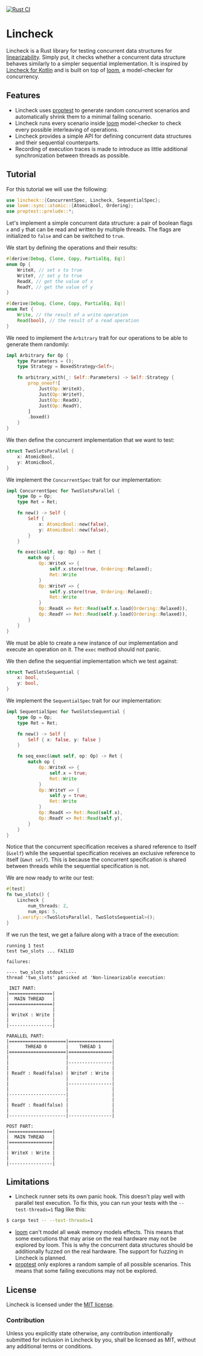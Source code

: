 [![Rust CI](https://github.com/SmnTin/lincheck/actions/workflows/general.yml/badge.svg)](https://github.com/SmnTin/lincheck/actions/workflows/general.yml)

# Lincheck

Lincheck is a Rust library for testing concurrent data structures for [linearizability](https://en.wikipedia.org/wiki/Linearizability). Simply put, it checks whether a concurrent data structure behaves similarly to a simpler sequential implementation. It is inspired by [Lincheck for Kotlin](https://github.com/JetBrains/lincheck) and is built on top of [loom](https://github.com/tokio-rs/loom), a model-checker for concurrency.

## Features

- Lincheck uses [proptest](https://docs.rs/proptest/latest/proptest/) to generate random concurrent scenarios and automatically shrink them to a minimal failing scenario.
- Lincheck runs every scenario inside [loom](https://github.com/tokio-rs/loom) model-checker to check every possible interleaving of operations.
- Lincheck provides a simple API for defining concurrent data structures and their sequential counterparts.
- Recording of execution traces is made to introduce as little additional synchronization between threads as possible.

## Tutorial

For this tutorial we will use the following:
```rust
use lincheck::{ConcurrentSpec, Lincheck, SequentialSpec};
use loom::sync::atomic::{AtomicBool, Ordering};
use proptest::prelude::*;
```

Let's implement a simple concurrent data structure: a pair of boolean flags `x` and `y` that can be read and written by multiple threads. The flags are initialized to `false` and can be switched to `true`.

We start by defining the operations and their results:
```rust
#[derive(Debug, Clone, Copy, PartialEq, Eq)]
enum Op {
    WriteX, // set x to true
    WriteY, // set y to true
    ReadX, // get the value of x
    ReadY, // get the value of y
}

#[derive(Debug, Clone, Copy, PartialEq, Eq)]
enum Ret {
    Write, // the result of a write operation
    Read(bool), // the result of a read operation
}
```

We need to implement the `Arbitrary` trait for our operations to be able to generate them randomly:
```rust
impl Arbitrary for Op {
    type Parameters = ();
    type Strategy = BoxedStrategy<Self>;

    fn arbitrary_with(_: Self::Parameters) -> Self::Strategy {
        prop_oneof![
            Just(Op::WriteX),
            Just(Op::WriteY),
            Just(Op::ReadX),
            Just(Op::ReadY),
        ]
        .boxed()
    }
}
```

We then define the concurrent implementation that we want to test:
```rust
struct TwoSlotsParallel {
    x: AtomicBool,
    y: AtomicBool,
}
```

We implement the `ConcurrentSpec` trait for our implementation:
```rust
impl ConcurrentSpec for TwoSlotsParallel {
    type Op = Op;
    type Ret = Ret;

    fn new() -> Self {
        Self {
            x: AtomicBool::new(false),
            y: AtomicBool::new(false),
        }
    }

    fn exec(&self, op: Op) -> Ret {
        match op {
            Op::WriteX => {
                self.x.store(true, Ordering::Relaxed);
                Ret::Write
            }
            Op::WriteY => {
                self.y.store(true, Ordering::Relaxed);
                Ret::Write
            }
            Op::ReadX => Ret::Read(self.x.load(Ordering::Relaxed)),
            Op::ReadY => Ret::Read(self.y.load(Ordering::Relaxed)),
        }
    }
}
```
We must be able to create a new instance of our implementation and execute an operation on it. The `exec` method should not panic.

We then define the sequential implementation which we test against:
```rust
struct TwoSlotsSequential {
    x: bool,
    y: bool,
}
```

We implement the `SequentialSpec` trait for our implementation:
```rust
impl SequentialSpec for TwoSlotsSequential {
    type Op = Op;
    type Ret = Ret;

    fn new() -> Self {
        Self { x: false, y: false }
    }

    fn seq_exec(&mut self, op: Op) -> Ret {
        match op {
            Op::WriteX => {
                self.x = true;
                Ret::Write
            }
            Op::WriteY => {
                self.y = true;
                Ret::Write
            }
            Op::ReadX => Ret::Read(self.x),
            Op::ReadY => Ret::Read(self.y),
        }
    }
}
```

Notice that the concurrent specification receives a shared reference to itself (`&self`) while the sequential specification receives an exclusive reference to itself (`&mut self`). This is because the concurrent specification is shared between threads while the sequential specification is not.

We are now ready to write our test:
```rust
#[test]
fn two_slots() {
    Lincheck {
        num_threads: 2,
        num_ops: 5,
    }.verify::<TwoSlotsParallel, TwoSlotsSequential>();
}
```

If we run the test, we get a failure along with a trace of the execution:
```
running 1 test
test two_slots ... FAILED

failures:

---- two_slots stdout ----
thread 'two_slots' panicked at 'Non-linearizable execution: 

 INIT PART:
|================|
|  MAIN THREAD   |
|================|
|                |
| WriteX : Write |
|                |
|----------------|

PARALLEL PART:
|=====================|================|
|      THREAD 0       |    THREAD 1    |
|=====================|================|
|                     |                |
|                     |----------------|
|                     |                |
| ReadY : Read(false) | WriteY : Write |
|                     |                |
|                     |----------------|
|                     |                |
|---------------------|                |
|                     |                |
| ReadY : Read(false) |                |
|                     |                |
|---------------------|----------------|

POST PART:
|================|
|  MAIN THREAD   |
|================|
|                |
| WriteX : Write |
|                |
|----------------|
```

## Limitations

- Lincheck runner sets its own panic hook. This doesn't play well with parallel test execution. To fix this, you can run your tests with the `--test-threads=1` flag like this:
```bash
$ cargo test -- --test-threads=1
```
- [loom](https://github.com/tokio-rs/loom) can't model all weak memory models effects. This means that some executions that may arise on the real hardware may not be explored by loom. This is why the concurrent data structures should be additionally fuzzed on the real hardware. The support for fuzzing in Lincheck is planned.
- [proptest](https://docs.rs/proptest/latest/proptest/) only explores a random sample of all possible scenarios. This means that some failing executions may not be explored.

## License

Lincheck is licensed under the [MIT license](LICENSE).

### Contribution

Unless you explicitly state otherwise, any contribution intentionally submitted for inclusion in Lincheck by you, shall be licensed as MIT, without any additional terms or conditions.